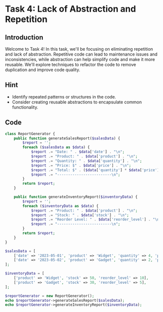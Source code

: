 # Task 4: Lack of Abstraction and Repetition

## Introduction
Welcome to Task 4! In this task, we'll be focusing on eliminating repetition and lack of abstraction. Repetitive code can lead to maintenance issues and inconsistencies, while abstraction can help simplify code and make it more reusable. We'll explore techniques to refactor the code to remove duplication and improve code quality.

## Hint

- Identify repeated patterns or structures in the code.
- Consider creating reusable abstractions to encapsulate common functionality.

## Code

```php
class ReportGenerator {
    public function generateSalesReport($salesData) {
        $report = '';
        foreach ($salesData as $data) {
            $report .= "Date: " . $data['date'] . "\n";
            $report .= "Product: " . $data['product'] . "\n";
            $report .= "Quantity: " . $data['quantity'] . "\n";
            $report .= "Price: $" . $data['price'] . "\n";
            $report .= "Total: $" . ($data['quantity'] * $data['price']) . "\n";
            $report .= "-------------------------\n";
        }
        return $report;
    }

    public function generateInventoryReport($inventoryData) {
        $report = '';
        foreach ($inventoryData as $data) {
            $report .= "Product: " . $data['product'] . "\n";
            $report .= "Stock: " . $data['stock'] . "\n";
            $report .= "Reorder Level: " . $data['reorder_level'] . "\n";
            $report .= "-------------------------\n";
        }
        return $report;
    }
}

$salesData = [
    ['date' => '2023-05-01', 'product' => 'Widget', 'quantity' => 4, 'price' => 19.99],
    ['date' => '2023-05-02', 'product' => 'Gadget', 'quantity' => 2, 'price' => 29.99],
];

$inventoryData = [
    ['product' => 'Widget', 'stock' => 50, 'reorder_level' => 10],
    ['product' => 'Gadget', 'stock' => 30, 'reorder_level' => 5],
];

$reportGenerator = new ReportGenerator();
echo $reportGenerator->generateSalesReport($salesData);
echo $reportGenerator->generateInventoryReport($inventoryData);
```
